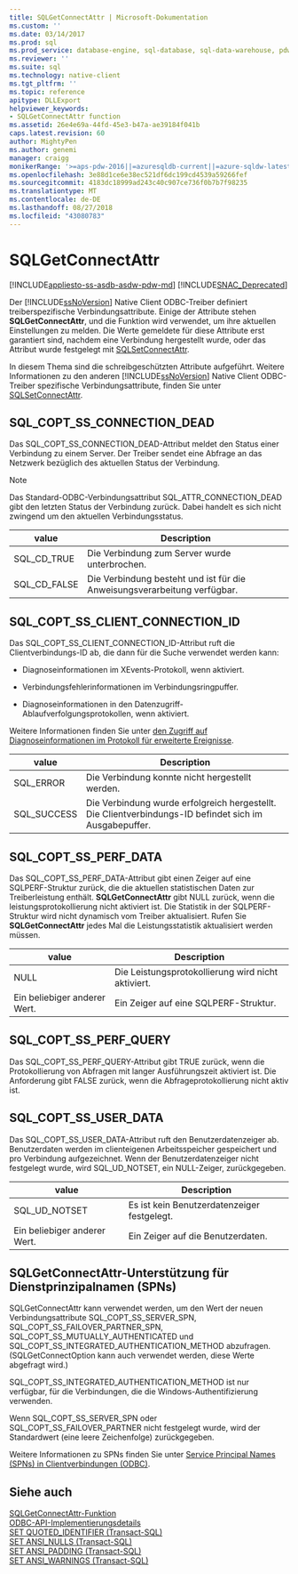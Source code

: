 ```yaml
---
title: SQLGetConnectAttr | Microsoft-Dokumentation
ms.custom: ''
ms.date: 03/14/2017
ms.prod: sql
ms.prod_service: database-engine, sql-database, sql-data-warehouse, pdw
ms.reviewer: ''
ms.suite: sql
ms.technology: native-client
ms.tgt_pltfrm: ''
ms.topic: reference
apitype: DLLExport
helpviewer_keywords:
- SQLGetConnectAttr function
ms.assetid: 26e4e69a-44fd-45e3-b47a-ae39184f041b
caps.latest.revision: 60
author: MightyPen
ms.author: genemi
manager: craigg
monikerRange: '>=aps-pdw-2016||=azuresqldb-current||=azure-sqldw-latest||>=sql-server-2016||=sqlallproducts-allversions||>=sql-server-linux-2017||=azuresqldb-mi-current'
ms.openlocfilehash: 3e88d1ce6e38ec521df6dc199cd4539a59266fef
ms.sourcegitcommit: 4183dc18999ad243c40c907ce736f0b7b7f98235
ms.translationtype: MT
ms.contentlocale: de-DE
ms.lasthandoff: 08/27/2018
ms.locfileid: "43080783"
---
```

# <a name="sqlgetconnectattr"></a>SQLGetConnectAttr
[!INCLUDE[appliesto-ss-asdb-asdw-pdw-md](../../includes/appliesto-ss-asdb-asdw-pdw-md.md)]
[!INCLUDE[SNAC_Deprecated](../../includes/snac-deprecated.md)]

  Der [!INCLUDE[ssNoVersion](../../includes/ssnoversion-md.md)] Native Client ODBC-Treiber definiert treiberspezifische Verbindungsattribute. Einige der Attribute stehen **SQLGetConnectAttr**, und die Funktion wird verwendet, um ihre aktuellen Einstellungen zu melden. Die Werte gemeldete für diese Attribute erst garantiert sind, nachdem eine Verbindung hergestellt wurde, oder das Attribut wurde festgelegt mit [SQLSetConnectAttr](../../relational-databases/native-client-odbc-api/sqlsetconnectattr.md).  
  
 In diesem Thema sind die schreibgeschützten Attribute aufgeführt. Weitere Informationen zu den anderen [!INCLUDE[ssNoVersion](../../includes/ssnoversion-md.md)] Native Client ODBC-Treiber spezifische Verbindungsattribute, finden Sie unter [SQLSetConnectAttr](../../relational-databases/native-client-odbc-api/sqlsetconnectattr.md).  
  
## <a name="sqlcoptssconnectiondead"></a>SQL_COPT_SS_CONNECTION_DEAD  
 Das SQL_COPT_SS_CONNECTION_DEAD-Attribut meldet den Status einer Verbindung zu einem Server. Der Treiber sendet eine Abfrage an das Netzwerk bezüglich des aktuellen Status der Verbindung.  
  
> [!NOTE]  
>  Das Standard-ODBC-Verbindungsattribut SQL_ATTR_CONNECTION_DEAD gibt den letzten Status der Verbindung zurück. Dabei handelt es sich nicht zwingend um den aktuellen Verbindungsstatus.  
  
|value|Description|  
|-----------|-----------------|  
|SQL_CD_TRUE|Die Verbindung zum Server wurde unterbrochen.|  
|SQL_CD_FALSE|Die Verbindung besteht und ist für die Anweisungsverarbeitung verfügbar.|  
  
## <a name="sqlcoptssclientconnectionid"></a>SQL_COPT_SS_CLIENT_CONNECTION_ID  
 Das SQL_COPT_SS_CLIENT_CONNECTION_ID-Attribut ruft die Clientverbindungs-ID ab, die dann für die Suche verwendet werden kann:  
  
-   Diagnoseinformationen im XEvents-Protokoll, wenn aktiviert.  
  
-   Verbindungsfehlerinformationen im Verbindungsringpuffer.  
  
-   Diagnoseinformationen in den Datenzugriff-Ablaufverfolgungsprotokollen, wenn aktiviert.  
  
 Weitere Informationen finden Sie unter [den Zugriff auf Diagnoseinformationen im Protokoll für erweiterte Ereignisse](../../relational-databases/native-client/features/accessing-diagnostic-information-in-the-extended-events-log.md).  
  
|value|Description|  
|-----------|-----------------|  
|SQL_ERROR|Die Verbindung konnte nicht hergestellt werden.|  
|SQL_SUCCESS|Die Verbindung wurde erfolgreich hergestellt. Die Clientverbindungs-ID befindet sich im Ausgabepuffer.|  
  
## <a name="sqlcoptssperfdata"></a>SQL_COPT_SS_PERF_DATA  
 Das SQL_COPT_SS_PERF_DATA-Attribut gibt einen Zeiger auf eine SQLPERF-Struktur zurück, die die aktuellen statistischen Daten zur Treiberleistung enthält. **SQLGetConnectAttr** gibt NULL zurück, wenn die leistungsprotokollierung nicht aktiviert ist. Die Statistik in der SQLPERF-Struktur wird nicht dynamisch vom Treiber aktualisiert. Rufen Sie **SQLGetConnectAttr** jedes Mal die Leistungsstatistik aktualisiert werden müssen.  
  
|value|Description|  
|-----------|-----------------|  
|NULL|Die Leistungsprotokollierung wird nicht aktiviert.|  
|Ein beliebiger anderer Wert.|Ein Zeiger auf eine SQLPERF-Struktur.|  
  
## <a name="sqlcoptssperfquery"></a>SQL_COPT_SS_PERF_QUERY  
 Das SQL_COPT_SS_PERF_QUERY-Attribut gibt TRUE zurück, wenn die Protokollierung von Abfragen mit langer Ausführungszeit aktiviert ist. Die Anforderung gibt FALSE zurück, wenn die Abfrageprotokollierung nicht aktiv ist.  
  
## <a name="sqlcoptssuserdata"></a>SQL_COPT_SS_USER_DATA  
 Das SQL_COPT_SS_USER_DATA-Attribut ruft den Benutzerdatenzeiger ab. Benutzerdaten werden im clienteigenen Arbeitsspeicher gespeichert und pro Verbindung aufgezeichnet. Wenn der Benutzerdatenzeiger nicht festgelegt wurde, wird SQL_UD_NOTSET, ein NULL-Zeiger, zurückgegeben.  
  
|value|Description|  
|-----------|-----------------|  
|SQL_UD_NOTSET|Es ist kein Benutzerdatenzeiger festgelegt.|  
|Ein beliebiger anderer Wert.|Ein Zeiger auf die Benutzerdaten.|  
  
## <a name="sqlgetconnectattr-support-for-service-principal-names-spns"></a>SQLGetConnectAttr-Unterstützung für Dienstprinzipalnamen (SPNs)  
 SQLGetConnectAttr kann verwendet werden, um den Wert der neuen Verbindungsattribute SQL_COPT_SS_SERVER_SPN, SQL_COPT_SS_FAILOVER_PARTNER_SPN, SQL_COPT_SS_MUTUALLY_AUTHENTICATED und SQL_COPT_SS_INTEGRATED_AUTHENTICATION_METHOD abzufragen. (SQLGetConnectOption kann auch verwendet werden, diese Werte abgefragt wird.)  
  
 SQL_COPT_SS_INTEGRATED_AUTHENTICATION_METHOD ist nur verfügbar, für die Verbindungen, die die Windows-Authentifizierung verwenden.  
  
 Wenn SQL_COPT_SS_SERVER_SPN oder SQL_COPT_SS_FAILOVER_PARTNER nicht festgelegt wurde, wird der Standardwert (eine leere Zeichenfolge) zurückgegeben.  
  
 Weitere Informationen zu SPNs finden Sie unter [Service Principal Names &#40;SPNs&#41; in Clientverbindungen &#40;ODBC&#41;](../../relational-databases/native-client/odbc/service-principal-names-spns-in-client-connections-odbc.md).  
  
## <a name="see-also"></a>Siehe auch  
 [SQLGetConnectAttr-Funktion](http://go.microsoft.com/fwlink/?LinkId=59347)   
 [ODBC-API-Implementierungsdetails](../../relational-databases/native-client-odbc-api/odbc-api-implementation-details.md)   
 [SET QUOTED_IDENTIFIER &#40;Transact-SQL&#41;](../../t-sql/statements/set-quoted-identifier-transact-sql.md)   
 [SET ANSI_NULLS &#40;Transact-SQL&#41;](../../t-sql/statements/set-ansi-nulls-transact-sql.md)   
 [SET ANSI_PADDING &#40;Transact-SQL&#41;](../../t-sql/statements/set-ansi-padding-transact-sql.md)   
 [SET ANSI_WARNINGS &#40;Transact-SQL&#41;](../../t-sql/statements/set-ansi-warnings-transact-sql.md)  
  
  
